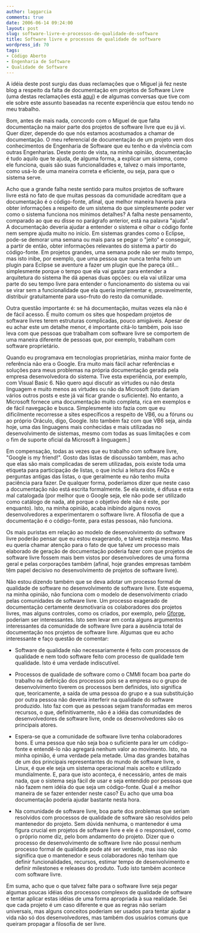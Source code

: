 ```yaml
---
author: laggarcia
comments: true
date: 2006-06-14 09:24:00
layout: post
slug: software-livre-e-processos-de-qualidade-de-software
title: Software livre e processos de qualidade de software
wordpress_id: 70
tags:
- Código Aberto
- Engenharia de Software
- Qualidade de Software
---
```


A idéia deste post surgiu das duas reclamações que o Miguel já fez neste blog a respeito da falta de documentação em projetos de Software Livre (uma destas reclamações está [aqui](http://log4dev.blogspot.com/2006/05/comunidades-software-livre.html)) e de algumas conversas que tive com ele sobre este assunto baseadas na recente experiência que estou tendo no meu trabalho.




Bom, antes de mais nada, concordo com o Miguel de que falta documentação na maior parte dos projetos de software livre que eu já vi. Quer dizer, depende do que nós estamos acostumados a chamar de documentação. O meu referencial de documentação de um projeto vem dos conhecimentos de Engenharia de Software que eu tenho e da vivência com outras Engenharias. Deste ponto de vista, na minha opinião, documentação é tudo aquilo que te ajuda, de alguma forma, a explicar um sistema, como ele funciona, quais são suas funcionalidades e, talvez o mais importante, como usá-lo de uma maneira correta e eficiente, ou seja, para que o sistema serve.




Acho que a grande falha neste sentido para muitos projetos de software livre está no fato de que muitas pessoas da comunidade acreditam que a documentação é o código-fonte, afinal, que melhor maneira haveria para obter informações a respeito de um sistema do que simplesmente poder ver como o sistema funciona nos mínimos detalhes? A falha neste pensamento, comparado ao que eu disse no parágrafo anterior, está na palavra "ajuda". A documentação deveria ajudar a entender o sistema e olhar o código fonte nem sempre ajuda muito no início. Em sistemas grandes como o Eclipse, pode-se demorar uma semana ou mais para se pegar o "jeito" e conseguir, a partir de então, obter informações relevantes do sistema a partir do código-fonte. Em projetos grandes, uma semana pode não ser muito tempo, mas isto inibe, por exemplo, que uma pessoa que nunca tenha feito um plugin para Eclipse se aventure a fazer um plugin que lhe pareça útil... simplesmente porque o tempo que ela vai gastar para entender a arquitetura do sistema lhe dá apenas duas opções: ou ela vai utilizar uma parte do seu tempo livre para entender o funcionamento do sistema ou vai se virar sem a funcionalidade que ela queria implementar e, provavelmente, distribuir gratuitamente para uso-fruto do resto da comunidade.




Outra questão importante é: se há documentação, muitas vezes ela não é de fácil acesso. É muito comum os sites que hospedam projetos de software livres terem estruturas complicadas, pouco amigáveis. Apesar de eu achar este um detalhe menor, é importante citá-lo também, pois isso leva com que pessoas que trabalham com software livre se comportem de uma maneira diferente de pessoas que, por exemplo, trabalham com software proprietário.




Quando eu programava em tecnologias proprietárias, minha maior fonte de referência não era o Google. Era muito mais fácil achar referências e soluções para meus problemas na própria documentação gerada pela empresa desenvolvedora do sistema. Tive esta experiência, por exemplo, com Visual Basic 6. Não quero aqui discutir as virtudes ou não desta linguagem e muito menos as virtudes ou não da Microsoft (isto dariam vários outros posts e este já vai ficar grande o suficiente). No entanto, a Microsoft fornece uma documentação muito completa, rica em exemplos e de fácil navegação e busca. Simplesmente isto fazia com que eu dificilmente recorresse a sites específicos a respeito de VB6, ou a fóruns ou ao próprio Oráculo, digo, Google. Isto também faz com que VB6 seja, ainda hoje, uma das linguagens mais conhecidas e mais utilizadas no desenvolvimento de sistemas, mesmo com todas as suas limitações e com o fim de suporte oficial da Microsoft à linguagem.]




Em compensação, todas as vezes que eu trabalho com software livre, "Google is my friend!". Gosto das listas de discussão também, mas acho que elas são mais complicadas  de serem utilizadas, pois existe toda uma etiqueta para participação de listas, o que inclui a leitura dos FAQs e perguntas antigas das listas, o que geralmente eu não tenho muita paciência para fazer. De qualquer forma, poderíamos dizer que neste caso a documentação não está escrita formalmente. Se ela existe, é difusa e esta mal catalogada (por melhor que o Google seja, ele não pode ser utilizado como catálogo de nada, até porque o objetivo dele não é este, por enquanto). Isto, na minha opinião, acaba inibindo alguns novos desenvolvedores a experimentarem o software livre. A filosofia de que a documentação é o código-fonte, para estas pessoas, não funciona.




Os mais puristas em relação ao modelo de desenvolvimento do software livre poderão pensar que eu estou exagerando, e talvez esteja mesmo. Mas eu queria chamar atenção para o fato de que talvez um processo mais elaborado de geração de documentação poderia fazer com que projetos de software livre fossem mais bem vistos por desenvolvedores de uma forma geral e pelas corporações também (afinal, hoje grandes empresas também têm papel decisivo no desenvolvimento de projetos de software livre).




Não estou dizendo também que se deva adotar um processo formal de qualidade de software no desenvolvimento de software livre. Este esquema, na minha opinião, não funciona com o modelo de desenvolvimento criado pelas comunidades de software livre. Um processo exagerado de documentação certamente desmotivaria os colaboradores dos projetos livres, mas alguns controles, como os criados, por exemplo, pelo [Gforge](http://www.gforge.com/), poderiam ser interessantes. Isto sem levar em conta alguns argumentos interessantes da comunidade de software livre para a ausência total de documentação nos projetos de software livre. Algumas que eu acho interessante e faço questão de comentar:






	
  * Software de qualidade não necessariamente é feito com processos de qualidade e nem todo software feito com processo de qualidade tem qualidade. Isto é uma verdade indiscutível.

	
  * Processos de qualidade de software como o CMMI focam boa parte do trabalho na definição dos processos pois se a empresa ou o grupo de desenvolvimento tiverem os processos bem definidos, isto significa que, teoricamente, a saída de uma pessoa do grupo e a sua substituição por outra pessoa não deveria interferir na qualidade do software produzido. Isto faz com que as pessoas sejam transformadas em meros recursos, o que, definitivamente, não é a idéia das comunidades de desenvolvedores de software livre, onde os desenvolvedores são os principais atores.

	
  * Espera-se que a comunidade de software livre tenha colaboradores bons. E uma pessoa que não seja boa o suficiente para ler um código-fonte e entendê-lo não agregará nenhum valor ao movimento. Isto, na minha opinião, é uma verdade pela metade. Uma das grandes batalhas de um dos principais representantes do mundo de software livre, o Linux, é que ele seja um sistema operacional mais aceito e utilizado mundialmente. E, para que isto aconteça, é necessário, antes de mais nada, que o sistema seja fácil de usar e seja entendido por pessoas que não fazem nem idéia do que seja um código-fonte. Qual é a melhor maneira de se fazer entender neste caso? Eu acho que uma boa documentação poderia ajudar bastante nesta hora.

	
  * Na comunidade de software livre, boa parte dos problemas que seriam resolvidos com processos de qualidade de software são resolvidos pelo mantenedor do projeto. Sem dúvida nenhuma, o mantenedor é uma figura crucial em projetos de software livre e ele é o responsável, como o próprio nome diz, pelo bom andamento do projeto. Dizer que o processo de desenvolvimento de software livre não possui nenhum processo formal de qualidade pode até ser verdade, mas isso não significa que o mantenedor e seus colaboradores não tenham que definir funcionalidades, recursos, estimar tempo de desenvolvimento e definir milestones e releases do produto. Tudo isto também acontece com software livre.




Em suma, acho que o que talvez falte para o software livre seja pegar algumas poucas idéias dos processos complexos de qualidade de software e tentar aplicar estas idéias de uma forma apropriada à sua realidade. Sei que cada projeto é um caso diferente e que as regras não seriam universais, mas alguns conceitos poderiam ser usados para tentar ajudar a vida não só dos desenvolvedores, mas também dos usuários comuns que queiram propagar a filosofia de ser livre.
